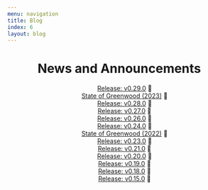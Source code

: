 ```yaml
---
menu: navigation
title: Blog
index: 6
layout: blog
---
```


<style>
  ul {
    list-style-type: none;
    text-align: center;
  }

  h1 {
    text-align: center;
  }
</style>

# News and Announcements

- [Release: v0.29.0](/blog/release/v0-29-0/) 📝
- [State of Greenwood (2023)](/blog/state-of-greenwood-2023/) 📣
- [Release: v0.28.0](/blog/release/v0-28-0/) 📝
- [Release: v0.27.0](/blog/release/v0-27-0/) 📝
- [Release: v0.26.0](/blog/release/v0-26-0/) 📝
- [Release: v0.24.0](/blog/release/v0-24-0/) 📝
- [State of Greenwood (2022)](/blog/state-of-greenwood-2022/) 📣
- [Release: v0.23.0](/blog/release/v0-23-0/) 📝
- [Release: v0.21.0](/blog/release/v0-21-0/) 📝
- [Release: v0.20.0](/blog/release/v0-20-0/) 📝
- [Release: v0.19.0](/blog/release/v0-19-0/) 📝
- [Release: v0.18.0](/blog/release/v0-18-0/) 📝
- [Release: v0.15.0](/blog/release/v0-15-0/) 📝